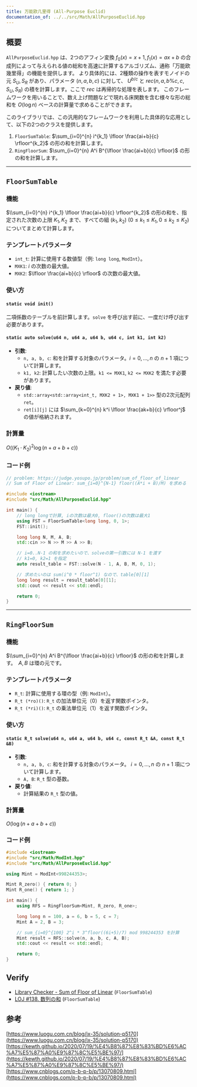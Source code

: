```yaml
---
title: 万能欧几里得 (All-Purpose Euclid)
documentation_of: ../../src/Math/AllPurposeEuclid.hpp
---
```


## 概要

`AllPurposeEuclid.hpp` は、2つのアフィン変換 $f_0(x) = x+1, f_1(x) = ax+b$ の合成列によって与えられる値の総和を高速に計算するアルゴリズム、通称「万能欧幾里得」の機能を提供します。
より具体的には、2種類の操作を表すモノイドの元 $S_U, S_R$ があり、パラメータ $(n, a, b, c)$ に対して、 $U^{b/c}$ と $rec(n, a, b\% c, c, S_U, S_R)$ の積を計算します。ここで $rec$ は再帰的な処理を表します。
このフレームワークを用いることで、数え上げ問題などで現れる床関数を含む様々な形の総和を $O(\log n)$ ベースの計算量で求めることができます。

このライブラリでは、この汎用的なフレームワークを利用した具体的な応用として、以下の2つのクラスを提供します。

1.  `FloorSumTable`: $\sum_{i=0}^{n} i^{k_1} \lfloor \frac{ai+b}{c} \rfloor^{k_2}$ の形の和を計算します。
2.  `RingFloorSum`: $\sum_{i=0}^{n} A^i B^{\lfloor \frac{ai+b}{c} \rfloor}$ の形の和を計算します。

---

## `FloorSumTable`

### 機能

$\\sum_{i=0}^{n} i^{k_1} \lfloor \frac{ai+b}{c} \rfloor^{k_2}$ の形の和を、指定された次数の上限 $K_1, K_2$ まで、すべての組 $(k_1, k_2)$ ($0 \le k_1 \le K_1, 0 \le k_2 \le K_2$) についてまとめて計算します。

### テンプレートパラメータ

- `int_t`: 計算に使用する数値型（例: `long long`, `ModInt`）。
- `MXK1`: $i$ の次数の最大値。
- `MXK2`: $\lfloor \frac{ai+b}{c} \rfloor$ の次数の最大値。

### 使い方

#### `static void init()`
二項係数のテーブルを前計算します。`solve` を呼び出す前に、一度だけ呼び出す必要があります。

#### `static auto solve(u64 n, u64 a, u64 b, u64 c, int k1, int k2)`
- **引数**:
    - `n, a, b, c`: 和を計算する対象のパラメータ。$i=0, \dots, n$ の $n+1$ 項について計算します。
    - `k1, k2`: 計算したい次数の上限。`k1 <= MXK1`, `k2 <= MXK2` を満たす必要があります。
- **戻り値**:
    - `std::array<std::array<int_t, MXK2 + 1>, MXK1 + 1>>` 型の2次元配列 `ret`。
    - `ret[i][j]` には $\sum_{k=0}^{n} k^i \lfloor \frac{ak+b}{c} \rfloor^j$ の値が格納されます。

### 計算量

$O((K_1 \cdot K_2)^2 \log(n+a+b+c))$

### コード例

```cpp
// problem: https://judge.yosupo.jp/problem/sum_of_floor_of_linear
// Sum of Floor of Linear: sum_{i=0}^{N-1} floor((A*i + B)/M) を求める

#include <iostream>
#include "src/Math/AllPurposeEuclid.hpp"

int main() {
    // long longで計算, iの次数は最大0, floor()の次数は最大1
    using FST = FloorSumTable<long long, 0, 1>;
    FST::init();

    long long N, M, A, B;
    std::cin >> N >> M >> A >> B;

    // i=0..N-1 の和を求めたいので、solveの第一引数には N-1 を渡す
    // k1=0, k2=1 を指定
    auto result_table = FST::solve(N - 1, A, B, M, 0, 1);

    // 求めたいのは sum(i^0 * floor^1) なので、table[0][1]
    long long result = result_table[0][1];
    std::cout << result << std::endl;

    return 0;
}
```

---

## `RingFloorSum`

### 機能

$\\sum_{i=0}^{n} A^i B^{\lfloor \frac{ai+b}{c} \rfloor}$ の形の和を計算します。　$A, B$ は環の元です。

### テンプレートパラメータ

- `R_t`: 計算に使用する環の型（例: `ModInt`）。
- `R_t (*ro)()`: `R_t` の加法単位元（$0$）を返す関数ポインタ。
- `R_t (*ri)()`: `R_t` の乗法単位元（$1$）を返す関数ポインタ。

### 使い方

#### `static R_t solve(u64 n, u64 a, u64 b, u64 c, const R_t &A, const R_t &B)`
- **引数**:
    - `n, a, b, c`: 和を計算する対象のパラメータ。 $i=0, \dots, n$ の $n+1$ 項について計算します。
    - `A, B`: `R_t` 型の基数。
- **戻り値**:
    - 計算結果の `R_t` 型の値。

### 計算量

$O(\log(n+a+b+c))$

### コード例

```cpp
#include <iostream>
#include "src/Math/ModInt.hpp"
#include "src/Math/AllPurposeEuclid.hpp"

using Mint = ModInt<998244353>;

Mint R_zero() { return 0; }
Mint R_one() { return 1; }

int main() {
    using RFS = RingFloorSum<Mint, R_zero, R_one>;

    long long n = 100, a = 6, b = 5, c = 7;
    Mint A = 2, B = 3;

    // sum_{i=0}^{100} 2^i * 3^floor((6i+5)/7) mod 998244353 を計算
    Mint result = RFS::solve(n, a, b, c, A, B);
    std::cout << result << std::endl;

    return 0;
}
```

## Verify

- [Library Checker - Sum of Floor of Linear](https://judge.yosupo.jp/problem/sum_of_floor_of_linear) (`FloorSumTable`)
- [LOJ #138. 数列の和](https://loj.ac/p/138) (`FloorSumTable`)

## 参考
[https://www.luogu.com.cn/blog/ix-35/solution-p5170](https://www.luogu.com.cn/blog/ix-35/solution-p5170) \
[https://kewth.github.io/2020/07/19/%E4%B8%87%E8%83%BD%E6%AC%A7%E5%87%A0%E9%87%8C%E5%BE%97/](https://kewth.github.io/2020/07/19/%E4%B8%87%E8%83%BD%E6%AC%A7%E5%87%A0%E9%87%8C%E5%BE%97/) \
[https://www.cnblogs.com/p-b-p-b/p/13070809.html](https://www.cnblogs.com/p-b-p-b/p/13070809.html)